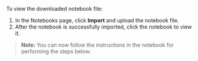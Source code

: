To view the downloaded notebook file:
1. In the Notebooks page, click **Import** and upload the notebook file.
2. After the notebook is successfully imported, click the notebook to view it.

>**Note:** You can now follow the instructions in the notebook for performing the steps below.
